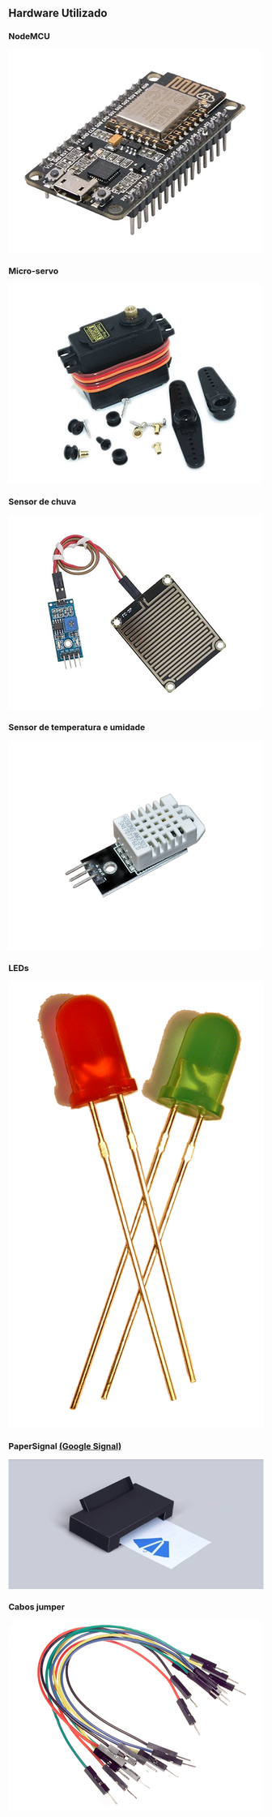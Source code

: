 ## Hardware Utilizado

### **NodeMCU**
![](nodemcu.png)
### **Micro-servo**
![](servo.png)
### **Sensor de chuva**
![](sensorchuva.png)
### **Sensor de temperatura e umidade**
![](dht22-2.png)
### **LEDs**
![](leds.png)
### **PaperSignal** [(Google Signal)](https://papersignals.withgoogle.com/)
![](google_paper_signals.jpg)
### **Cabos jumper**
![](conectores1.png)
